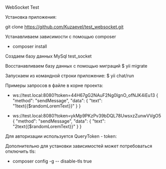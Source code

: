 WebSocket Test


Установка приложения:

git clone https://github.com/Kuzaevel/test_websocket.git

Устанавливаем зависимости с помощью composer
- composer install

Создаем базу данных MySql test_socket

Восстанавливаем базу данных с помощью миграций
$ yii migrate

Запускаем из командной строки приложение:
$ yii chat/run

Примеры запросов в файле в корне проекта:
- ws://test.local:8080?token=44H67gG2NAuF2Ng0IgnO_ofNJK4iEu13 
   {
     "method": "sendMessage",
     "data": {
       "text": "1text{{$randomLoremText}}"
     }
   }

- ws://test.local:8080?token=ykMp9PKzPv39bDQL78UwsxzZunwVVgO5
   {
      "method": "sendMessage",
      "data": {
        "text": "2text{{$randomLoremText}}"
      }
   }


Для авторизации используется QueryToken - token:

Дополнительно для установки зависимостей может потребоваться отключить tls: 
- composer config -g -- disable-tls true

